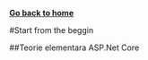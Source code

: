 **[Go back to home](https://bogdanalin92.github.io/)**

#Start from the beggin

##Teorie elementara ASP.Net Core 

